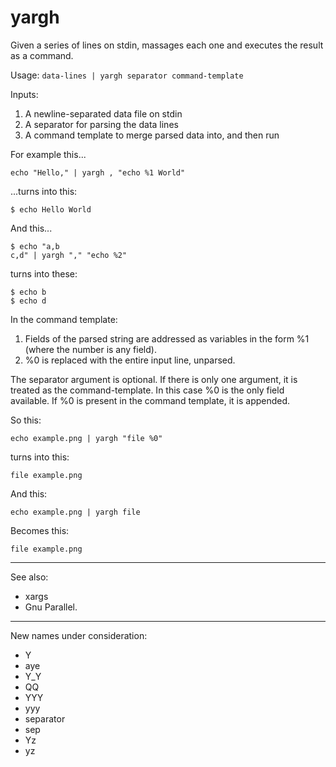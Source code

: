 # yargh

Given a series of lines on stdin, massages each one and executes the result as a command.

Usage: ````data-lines | yargh separator command-template````

Inputs:
1. A newline-separated data file on stdin
2. A separator for parsing the data lines
3. A command template to merge parsed data into, and then run

For example this...
````
echo "Hello," | yargh , "echo %1 World"
````
...turns into this:
````
$ echo Hello World
````

And this...
````
$ echo "a,b
c,d" | yargh "," "echo %2"
````
turns into these:
````
$ echo b
$ echo d
````

In the command template:
1. Fields of the parsed string are addressed as variables in the form %1 (where the number is any field).
2. %0 is replaced with the entire input line, unparsed.

The separator argument is optional. If there is only one argument, it is treated as the command-template. In this case %0 is the only field available. If %0 is present in the command template, it is appended.

So this:
````
echo example.png | yargh "file %0"
````

turns into this:
````
file example.png
````

And this:
````
echo example.png | yargh file
````
Becomes this:
````
file example.png
````


---

See also:
* xargs
* Gnu Parallel.

---

New names under consideration:
* Y
* aye
* Y_Y
* QQ
* YYY
* yyy
* separator
* sep
* Yz
* yz
